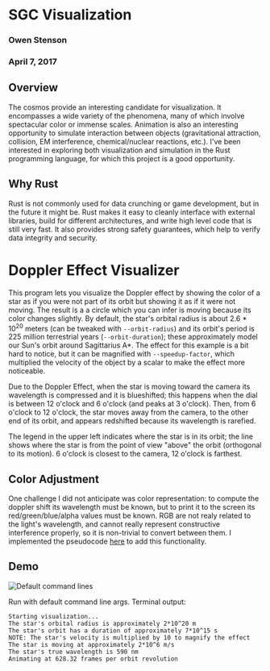 # SGC Visualization

### Owen Stenson
### April 7, 2017

## Overview

The cosmos provide an interesting candidate for visualization. It encompasses a wide variety of the phenomena, many of which involve spectacular color or immense scales. Animation is also an interesting opportunity to simulate interaction between objects (gravitational attraction, collision, EM interference, chemical/nuclear reactions, etc.). I've been interested in exploring both visualization and simulation in the Rust programming language, for which this project is a good opportunity.

## Why Rust
Rust is not commonly used for data crunching or game development, but in the future it might be. Rust makes it easy to cleanly interface with external libraries, build for different architectures, and write high level code that is still very fast. It also provides strong safety guarantees, which help to verify data integrity and security.

# Doppler Effect Visualizer
This program lets you visualize the Doppler effect by showing the color of a star as if you were not part of its orbit but showing it as if it were not moving. The result is a a circle which you can infer is moving because its color changes slightly. By default, the star's orbital radius is about 2.6 * 10<sup>20</sup> meters (can be tweaked with `--orbit-radius`) and its orbit's period is 225 million terrestrial years (`--orbit-duration`); these approximately model our Sun's orbit around Sagittarius A*. 
The effect for this example is a bit hard to notice, but it can be magnified with `--speedup-factor`, which multiplied the velocity of the object by a scalar to make the effect more noticeable.

Due to the Doppler Effect, when the star is moving toward the camera its wavelength is compressed and it is blueshifted; this happens when the dial is between 12 o'clock and 6 o'clock (and peaks at 3 o'clock). Then, from 6 o'clock to 12 o'clock, the star moves away from the camera, to the other end of its orbit, and appears redshifted because its wavelength is rarefied.

The legend in the upper left indicates where the star is in its orbit; the line shows where the star is from the point of view "above" the orbit (orthogonal to its motion). 6 o'clock is closest to the camera, 12 o'clock is farthest. 

## Color Adjustment
One challenge I did not anticipate was color representation: to compute the doppler shift its wavelength must be known, but to print it to the screen its red/green/blue/alpha values must be known. RGB are not realy related to the light's wavelength, and cannot really represent constructive interference properly, so it is non-trivial to convert between them. I implemented the pseudocode [here](http://www.efg2.com/Lab/ScienceAndEngineering/Spectra.htm) to add this functionality.

## Demo

![Default command lines](/stars/default.gif)

Run with default command line args. Terminal output:
```
Starting visualization...
The star's orbital radius is approximately 2*10^20 m
The star's orbit has a duration of approximately 7*10^15 s
NOTE: The star's velocity is multiplied by 10 to magnify the effect
The star is moving at approximately 2*10^6 m/s
The star's true wavelength is 590 nm
Animating at 628.32 frames per orbit revolution
```


